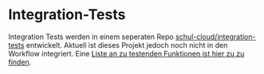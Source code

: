 # Integration-Tests

Integration Tests werden in einem seperaten Repo [schul-cloud/integration-tests](https://github.com/schul-cloud/integration-tests) entwickelt. Aktuell ist dieses Projekt jedoch noch nicht in den Workflow integriert. Eine [Liste an zu testenden Funktionen ist hier zu zu finden](https://docs.schul-cloud.org/pages/viewpage.action?spaceKey=Intern&title=Integrationstest+Status).
